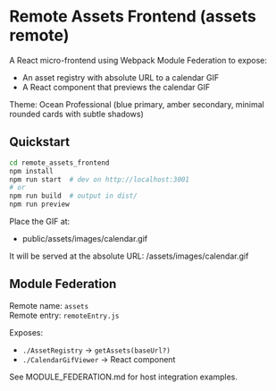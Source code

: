# Remote Assets Frontend (assets remote)

A React micro-frontend using Webpack Module Federation to expose:
- An asset registry with absolute URL to a calendar GIF
- A React component that previews the calendar GIF

Theme: Ocean Professional (blue primary, amber secondary, minimal rounded cards with subtle shadows)

## Quickstart

```bash
cd remote_assets_frontend
npm install
npm run start  # dev on http://localhost:3001
# or
npm run build  # output in dist/
npm run preview
```

Place the GIF at:
- public/assets/images/calendar.gif

It will be served at the absolute URL:
/assets/images/calendar.gif

## Module Federation

Remote name: `assets`  
Remote entry: `remoteEntry.js`

Exposes:
- `./AssetRegistry` -> `getAssets(baseUrl?)`
- `./CalendarGifViewer` -> React component

See MODULE_FEDERATION.md for host integration examples.
